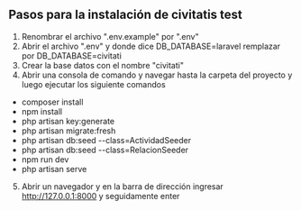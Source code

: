 ## Pasos para la instalación de civitatis test

1. Renombrar el archivo ".env.example" por ".env"
2. Abrir el archivo ".env" y donde dice DB_DATABASE=laravel remplazar por DB_DATABASE=civitati
3. Crear la base datos con el nombre "civitati"
4. Abrir una consola de comando y navegar hasta la carpeta del proyecto y luego ejecutar los siguiente comandos
 - composer install
 - npm install
 - php artisan key:generate
 - php artisan migrate:fresh
 - php artisan db:seed --class=ActividadSeeder
 - php artisan db:seed --class=RelacionSeeder
 - npm run dev
 - php artisan serve
 5. Abrir un navegador y en la barra de dirección ingresar http://127.0.0.1:8000 y seguidamente enter
